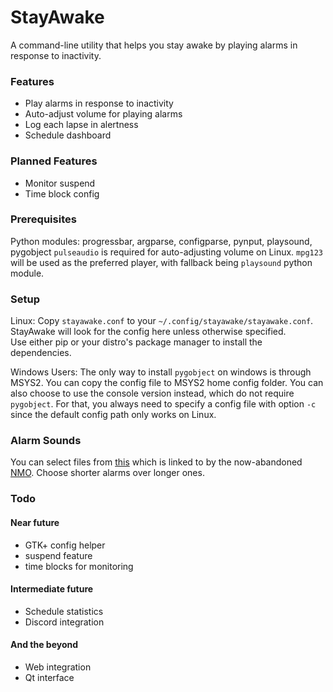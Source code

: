 # StayAwake
A command-line utility that helps you stay awake by playing alarms in response to inactivity.

### Features
- Play alarms in response to inactivity
- Auto-adjust volume for playing alarms
- Log each lapse in alertness
- Schedule dashboard

### Planned Features
- Monitor suspend
- Time block config

### Prerequisites
Python modules: progressbar, argparse, configparse, pynput, playsound, pygobject
`pulseaudio` is required for auto-adjusting volume on Linux.
`mpg123` will be used as the preferred player, with fallback being `playsound` python module.
### Setup
Linux:
Copy `stayawake.conf` to your `~/.config/stayawake/stayawake.conf`. StayAwake will look for the config here unless otherwise specified. <br>
Use either pip or your distro's package manager to install the dependencies.<br>

Windows Users: The only way to install `pygobject` on windows is through MSYS2. You can copy the config file to MSYS2 home config folder. You can also choose to use the console version instead, which do not require `pygobject`. For that, you always need to specify a config file with option `-c` since the default config path only works on Linux. 
### Alarm Sounds
You can select files from [this](https://www.dropbox.com/s/dihn9m58wfnyxwk/alarm.rar) which is linked to by the now-abandoned [NMO](https://github.com/PolyphasicDevTeam/NoMoreOversleeps). Choose shorter alarms over longer ones.

### Todo
#### Near future
- GTK+ config helper
- suspend feature
- time blocks for monitoring
#### Intermediate future
- Schedule statistics
- Discord integration
#### And the beyond
- Web integration
- Qt interface
